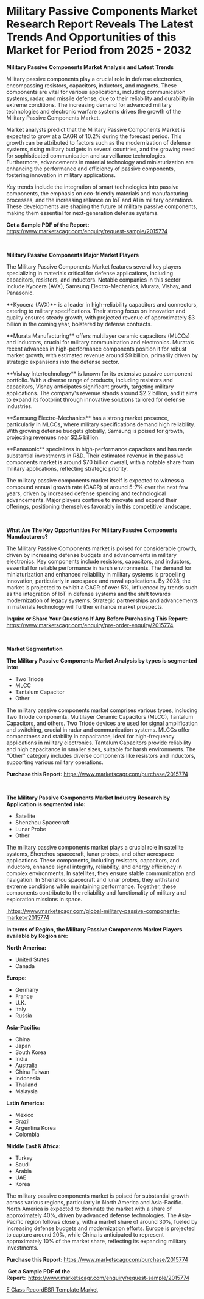 <p><h1>Military Passive Components Market Research Report Reveals The Latest Trends And Opportunities of this Market for Period from 2025 - 2032</h1></p><p><strong>Military Passive Components Market Analysis and Latest Trends</strong></p>
<p><p>Military passive components play a crucial role in defense electronics, encompassing resistors, capacitors, inductors, and magnets. These components are vital for various applications, including communication systems, radar, and missile defense, due to their reliability and durability in extreme conditions. The increasing demand for advanced military technologies and electronic warfare systems drives the growth of the Military Passive Components Market.</p><p>Market analysts predict that the Military Passive Components Market is expected to grow at a CAGR of 10.2% during the forecast period. This growth can be attributed to factors such as the modernization of defense systems, rising military budgets in several countries, and the growing need for sophisticated communication and surveillance technologies. Furthermore, advancements in material technology and miniaturization are enhancing the performance and efficiency of passive components, fostering innovation in military applications.</p><p>Key trends include the integration of smart technologies into passive components, the emphasis on eco-friendly materials and manufacturing processes, and the increasing reliance on IoT and AI in military operations. These developments are shaping the future of military passive components, making them essential for next-generation defense systems.</p></p>
<p><strong>Get a Sample PDF of the Report:&nbsp;</strong> <a href="https://www.marketscagr.com/enquiry/request-sample/2015774?utm_campaign=2517&utm_medium=2&utm_source=Github&utm_content=ia&utm_term=29032025&utm_id=military-passive-components">https://www.marketscagr.com/enquiry/request-sample/2015774</a></p>
<p>&nbsp;</p>
<p><strong>Military Passive Components Major Market Players</strong></p>
<p><p>The Military Passive Components Market features several key players specializing in materials critical for defense applications, including capacitors, resistors, and inductors. Notable companies in this sector include Kyocera (AVX), Samsung Electro-Mechanics, Murata, Vishay, and Panasonic.</p><p>**Kyocera (AVX)** is a leader in high-reliability capacitors and connectors, catering to military specifications. Their strong focus on innovation and quality ensures steady growth, with projected revenue of approximately $3 billion in the coming year, bolstered by defense contracts.</p><p>**Murata Manufacturing** offers multilayer ceramic capacitors (MLCCs) and inductors, crucial for military communication and electronics. Murata’s recent advances in high-performance components position it for robust market growth, with estimated revenue around $9 billion, primarily driven by strategic expansions into the defense sector.</p><p>**Vishay Intertechnology** is known for its extensive passive component portfolio. With a diverse range of products, including resistors and capacitors, Vishay anticipates significant growth, targeting military applications. The company's revenue stands around $2.2 billion, and it aims to expand its footprint through innovative solutions tailored for defense industries.</p><p>**Samsung Electro-Mechanics** has a strong market presence, particularly in MLCCs, where military specifications demand high reliability. With growing defense budgets globally, Samsung is poised for growth, projecting revenues near $2.5 billion.</p><p>**Panasonic** specializes in high-performance capacitors and has made substantial investments in R&D. Their estimated revenue in the passive components market is around $70 billion overall, with a notable share from military applications, reflecting strategic priority.</p><p>The military passive components market itself is expected to witness a compound annual growth rate (CAGR) of around 5-7% over the next few years, driven by increased defense spending and technological advancements. Major players continue to innovate and expand their offerings, positioning themselves favorably in this competitive landscape.</p></p>
<p>&nbsp;</p>
<p><strong>What Are The Key Opportunities For Military Passive Components Manufacturers?</strong></p>
<p><p>The Military Passive Components market is poised for considerable growth, driven by increasing defense budgets and advancements in military electronics. Key components include resistors, capacitors, and inductors, essential for reliable performance in harsh environments. The demand for miniaturization and enhanced reliability in military systems is propelling innovation, particularly in aerospace and naval applications. By 2028, the market is projected to exhibit a CAGR of over 5%, influenced by trends such as the integration of IoT in defense systems and the shift towards modernization of legacy systems. Strategic partnerships and advancements in materials technology will further enhance market prospects.</p></p>
<p><strong>Inquire or Share Your Questions If Any Before Purchasing This Report:</strong> <a href="https://www.marketscagr.com/enquiry/pre-order-enquiry/2015774?utm_campaign=2517&utm_medium=2&utm_source=Github&utm_content=ia&utm_term=29032025&utm_id=military-passive-components">https://www.marketscagr.com/enquiry/pre-order-enquiry/2015774</a></p>
<p>&nbsp;</p>
<p><strong>Market Segmentation</strong></p>
<p><strong>The Military Passive Components Market Analysis by types is segmented into:</strong></p>
<p><ul><li>Two Triode</li><li>MLCC</li><li>Tantalum Capacitor</li><li>Other</li></ul></p>
<p><p>The military passive components market comprises various types, including Two Triode components, Multilayer Ceramic Capacitors (MLCC), Tantalum Capacitors, and others. Two Triode devices are used for signal amplification and switching, crucial in radar and communication systems. MLCCs offer compactness and stability in capacitance, ideal for high-frequency applications in military electronics. Tantalum Capacitors provide reliability and high capacitance in smaller sizes, suitable for harsh environments. The "Other" category includes diverse components like resistors and inductors, supporting various military operations.</p></p>
<p><strong>Purchase this Report:&nbsp;</strong><a href="https://www.marketscagr.com/purchase/2015774?utm_campaign=2517&utm_medium=2&utm_source=Github&utm_content=ia&utm_term=29032025&utm_id=military-passive-components">https://www.marketscagr.com/purchase/2015774</a></p>
<p>&nbsp;</p>
<p><strong>The Military Passive Components Market Industry Research by Application is segmented into:</strong></p>
<p><ul><li>Satellite</li><li>Shenzhou Spacecraft</li><li>Lunar Probe</li><li>Other</li></ul></p>
<p><p>The military passive components market plays a crucial role in satellite systems, Shenzhou spacecraft, lunar probes, and other aerospace applications. These components, including resistors, capacitors, and inductors, enhance signal integrity, reliability, and energy efficiency in complex environments. In satellites, they ensure stable communication and navigation. In Shenzhou spacecraft and lunar probes, they withstand extreme conditions while maintaining performance. Together, these components contribute to the reliability and functionality of military and exploration missions in space.</p></p>
<p><a href="https://www.marketscagr.com/global-military-passive-components-market-r2015774?utm_campaign=2517&utm_medium=2&utm_source=Github&utm_content=ia&utm_term=29032025&utm_id=military-passive-components">&nbsp;https://www.marketscagr.com/global-military-passive-components-market-r2015774</a></p>
<p><strong>In terms of Region, the Military Passive Components Market Players available by Region are:</strong></p>
<p>
    <p> <strong> North America: </strong>
        <ul>
            <li>United States</li>
            <li>Canada</li>
        </ul>
        </p> 
    <p> <strong> Europe: </strong>
        <ul>
            <li>Germany</li>
            <li>France</li>
            <li>U.K.</li>
            <li>Italy</li>
            <li>Russia</li>
        </ul>
        </p> 
    <p> <strong> Asia-Pacific: </strong>
        <ul>
            <li>China</li>
            <li>Japan</li>
            <li>South Korea</li>
            <li>India</li>
            <li>Australia</li>
            <li>China Taiwan</li>
            <li>Indonesia</li>
            <li>Thailand</li>
            <li>Malaysia</li>
        </ul>
        </p> 
    <p> <strong> Latin America: </strong>
        <ul>
            <li>Mexico</li>
            <li>Brazil</li>
            <li>Argentina Korea</li>
            <li>Colombia</li>
        </ul>
        </p> 
    <p> <strong> Middle East & Africa: </strong>
        <ul>
            <li>Turkey</li>
            <li>Saudi</li>
            <li>Arabia</li>
            <li>UAE</li>
            <li>Korea</li>
        </ul>
    </p>
    </p>
<p><p>The military passive components market is poised for substantial growth across various regions, particularly in North America and Asia-Pacific. North America is expected to dominate the market with a share of approximately 40%, driven by advanced defense technologies. The Asia-Pacific region follows closely, with a market share of around 30%, fueled by increasing defense budgets and modernization efforts. Europe is projected to capture around 20%, while China is anticipated to represent approximately 10% of the market share, reflecting its expanding military investments.</p></p>
<p><strong>Purchase this Report: </strong><a href="https://www.marketscagr.com/purchase/2015774?utm_campaign=2517&utm_medium=2&utm_source=Github&utm_content=ia&utm_term=29032025&utm_id=military-passive-components">https://www.marketscagr.com/purchase/2015774</a></p>
<p>&nbsp;<strong>Get a Sample PDF of the Report:&nbsp;&nbsp;</strong><a href="https://www.marketscagr.com/enquiry/request-sample/2015774?utm_campaign=2517&utm_medium=2&utm_source=Github&utm_content=ia&utm_term=29032025&utm_id=military-passive-components">https://www.marketscagr.com/enquiry/request-sample/2015774</a></p>
<p><strong></strong></p>
<p><p><a href="https://github.com/lisaeichler20775/Market-Research-Report-List-1/blob/main/e-class-recordesr-template-market.md?utm_campaign=2517&utm_medium=2&utm_source=Github&utm_content=ia&utm_term=29032025&utm_id=military-passive-components">E Class RecordESR Template Market</a></p></p>